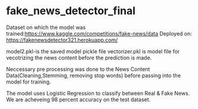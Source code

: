 # fake_news_detector_final
Dataset on which the model was trained:https://www.kaggle.com/competitions/fake-news/data
Deployed on: https://fakenewsdetector321.herokuapp.com/

model2.pkl-is the saved model pickle file
vectorizer.pkl is model file for vecotrizing the news content before the
prediction is made.

Neccessary pre processing was done to the News Content Data(Cleaning,Stemming,
removing stop words) before passing into the model for training.

The model uses Logistic Regression to classify between Real & Fake News.
We are acheveing 98 percent accuracy on the test dataset.



